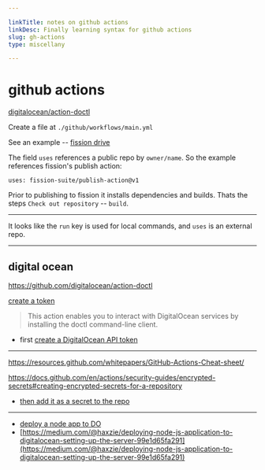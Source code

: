 ```yaml
---

linkTitle: notes on github actions
linkDesc: Finally learning syntax for github actions
slug: gh-actions
type: miscellany

---
```


# github actions

[digitalocean/action-doctl](https://github.com/digitalocean/action-doctl)

Create a file at `./github/workflows/main.yml`

See an example -- [fission drive](https://github.com/fission-suite/drive/blob/develop/.github/workflows/main.yml#L48-L53)

The field `uses` references a public repo by `owner/name`. So the example references fission's publish action:
```
uses: fission-suite/publish-action@v1
```

Prior to publishing to fission it installs dependencies and builds. Thats the steps `Check out repository` -- `build`.

-----------------------------------------

It looks like the `run` key is used for local commands, and `uses` is an external repo.

----------------------------------------

## digital ocean

https://github.com/digitalocean/action-doctl

[create a token](https://docs.digitalocean.com/reference/api/create-personal-access-token/)

> This action enables you to interact with DigitalOcean services by installing the doctl command-line client.

* first [create a DigitalOcean API token](https://docs.digitalocean.com/reference/api/create-personal-access-token/)

------------------------------------------

https://resources.github.com/whitepapers/GitHub-Actions-Cheat-sheet/

https://docs.github.com/en/actions/security-guides/encrypted-secrets#creating-encrypted-secrets-for-a-repository

* [then add it as a secret to the repo](https://docs.github.com/en/actions/security-guides/encrypted-secrets#creating-encrypted-secrets-for-a-repository)

------------------------------------------------

* [deploy a node app to DO](https://www.digitalocean.com/community/tutorials/deploying-a-node-app-to-digital-ocean)
* [https://medium.com/@haxzie/deploying-node-js-application-to-digitalocean-setting-up-the-server-99e1d65fa291](https://medium.com/@haxzie/deploying-node-js-application-to-digitalocean-setting-up-the-server-99e1d65fa291)


